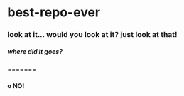 # best-repo-ever
### look at it... would you look at it? just look at that!

##### where did it goes?
=======

#### o NO!

